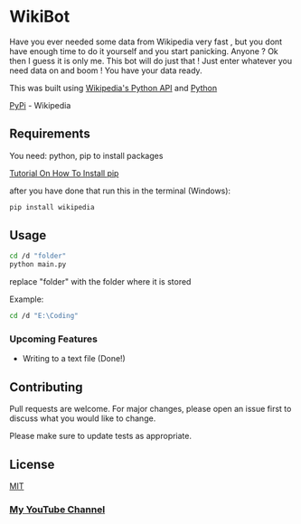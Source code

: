 # WikiBot

Have you ever needed some data from Wikipedia very fast , but you dont have enough time to do it yourself and you start panicking. Anyone ? Ok then I guess it is only me. 
This bot will do just that ! Just enter whatever you need data on and boom ! You have your data ready.


This was built using [Wikipedia's Python API](https://pypi.org/project/wikipedia/)  and [Python](https://en.wikipedia.org/wiki/Python_(programming_language))


[PyPi](https://pypi.org/project/wikipedia/) - Wikipedia

## Requirements

You need:
python, pip to install packages 


[Tutorial On How To Install pip ](https://pip.pypa.io/en/stable/installing/)


after you have done that run this in the terminal (Windows):
```python
pip install wikipedia
```


## Usage

```bash
cd /d "folder"
python main.py
```

replace "folder" with the folder where it is stored 


Example: 


```bash
cd /d "E:\Coding"
```



### Upcoming Features
- Writing to a text file (Done!)

## Contributing
Pull requests are welcome. For major changes, please open an issue first to discuss what you would like to change.

Please make sure to update tests as appropriate.

## License
[MIT](https://github.com/fast-and-curious-1910/wiki-bot/blob/master/LICENSE)


### [My YouTube Channel](https://www.youtube.com/channel/UCdfaHl9USu-J-kp4Bj_7J2Q?sub_confirmation=1)

